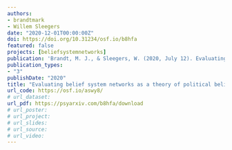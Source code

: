 ```yaml
---
authors:
- brandtmark
- Willem Sleegers
date: "2020-12-01T00:00:00Z"
doi: https://doi.org/10.31234/osf.io/b8hfa
featured: false
projects: [beliefsystemnetworks]
publication: 'Brandt, M. J., & Sleegers, W. (2020, July 12). Evaluating belief system networks as a theory of political belief system dynamics. https://doi.org/10.31234/osf.io/b8hfa'
publication_types:
- "3"
publishDate: "2020"
title: "Evaluating belief system networks as a theory of political belief system dynamics (preprint)"
url_code: https://osf.io/aswy8/
# url_dataset:
url_pdf: https://psyarxiv.com/b8hfa/download
# url_poster:
# url_project:
# url_slides:
# url_source:
# url_video:
---
```

